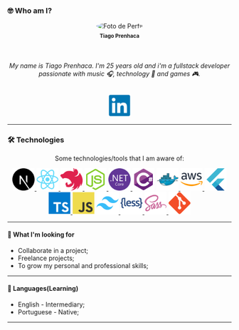 ### 🤓 Who am I?

<p align="center">
    <img 
        style="border-radius: 50%;" 
        src="https://avatars.githubusercontent.com/u/20803260?v=4" 
        width="120px;" 
        alt="Foto de Perfil">
    <br/>
    <sub><b>Tiago Prenhaca</b></sub>
</p>
<br />
<h6 align="center">
    My name is Tiago Prenhaca. I'm 25 years old and i'm a fullstack developer passionate with music 🎧, technology 🤖 and games 🎮.
</h6>

<p align="center">
    <a href="https://www.linkedin.com/in/tiago-prenhaca/" target="_blank">
        <img alt="Ícone do LinkedIn" src="https://github.com/tiagoprenhaca/tiagoprenhaca/blob/main/assets/img/linkedin.png" width="50" />
    </a>
</p>

---
### 🛠 Technologies

<p align="center">
Some technologies/tools that I am aware of:

<p align="center">
    <a href="https://nextjs.org" target="_blank">
      <img alt="Icon NextJS" src="https://github.com/tiagoprenhaca/tiagoprenhaca/blob/main/assets/img/nextjs.png" width="50" />
    </a>
    <a href="https://react.dev" target="_blank">
      <img alt="Icon React" src="https://github.com/tiagoprenhaca/tiagoprenhaca/blob/main/assets/img/react.png" width="50" />
    </a>
    <a href="https://nestjs.com" target="_blank">
      <img alt="Icon NestJS" src="https://github.com/tiagoprenhaca/tiagoprenhaca/blob/main/assets/img/nestjs.png" width="50" />
    </a>
    <a href="https://nodejs.org" target="_blank">
      <img alt="Icon NodeJS" src="https://github.com/tiagoprenhaca/tiagoprenhaca/blob/main/assets/img/nodejs.png" width="50" />
    </a>
    <a href="https://dotnet.microsoft.com" target="_blank">
      <img alt="Icon DotNet" src="https://github.com/tiagoprenhaca/tiagoprenhaca/blob/main/assets/img/netcore.png" width="50" />
    </a>
    <img alt="Icon CSharp" src="https://github.com/tiagoprenhaca/tiagoprenhaca/blob/main/assets/img/csharp.png" width="50" />
    <a href="" target="_blank">
      <img alt="Icon Docker" src="https://github.com/tiagoprenhaca/tiagoprenhaca/blob/main/assets/img/docker.png" width="50" />
    </a>
    <a href="https://aws.amazon.com" target="_blank">
      <img alt="Icon AWS" src="https://github.com/tiagoprenhaca/tiagoprenhaca/blob/main/assets/img/aws.png" width="50" />
    </a>
    <a href="https://flutter.dev" target="_blank">
      <img alt="Icon Flutter" src="https://github.com/tiagoprenhaca/tiagoprenhaca/blob/main/assets/img/flutter.png" width="50" />
    </a>
    <a href="https://www.typescriptlang.org" target="_blank">
      <img alt="Icon TypeScript" src="https://github.com/tiagoprenhaca/tiagoprenhaca/blob/main/assets/img/typescript.png" width="50" />
    </a>
    <img alt="Icon JavaScript" src="https://github.com/tiagoprenhaca/tiagoprenhaca/blob/main/assets/img/javascript.png" width="50" />
    <a href="https://tailwindcss.com" target="_blank">
      <img alt="Icon TailwindCSS" src="https://github.com/tiagoprenhaca/tiagoprenhaca/blob/main/assets/img/tailwindcss.png" width="50" />
    </a>
    <a href="https://lesscss.org" target="_blank">
      <img alt="Icon Less" src="https://github.com/tiagoprenhaca/tiagoprenhaca/blob/main/assets/img/less.png" width="50" />
    </a>
    <a href="https://sass-lang.com" target="_blank">
      <img alt="Icon Sass" src="https://github.com/tiagoprenhaca/tiagoprenhaca/blob/main/assets/img/sass.png" width="50" />
    </a>
    <a href="https://git-scm.com" target="_blank">
      <img alt="Icon Git" src="https://github.com/tiagoprenhaca/tiagoprenhaca/blob/main/assets/img/git.png" width="50" />
    </a>
</p>

---
#### 🚧 What I'm looking for

- Collaborate in a project;
- Freelance projects;
- To grow my personal and professional skills;

---
#### 💬 Languages(Learning)

- English - Intermediary;
- Portuguese - Native;

---
